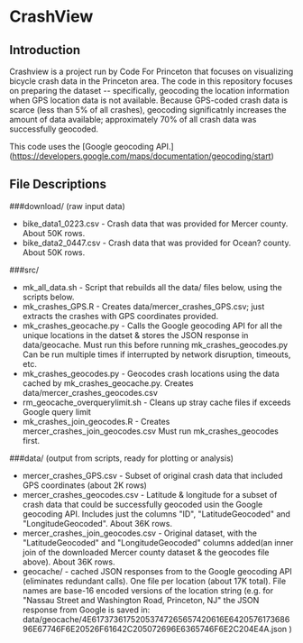 
# CrashView

## Introduction
Crashview is a project run by Code For Princeton that focuses on visualizing bicycle crash data in the Princeton area.  The code in this repository focuses on preparing the dataset -- specifically, geocoding the location information when GPS location data is not available. Because GPS-coded crash data is scarce (less than 5% of all crashes), geocoding significatnly increases the amount of data available; approximately 70% of all crash data was successfully geocoded.

This code uses the [Google geocoding API.] (https://developers.google.com/maps/documentation/geocoding/start)

## File Descriptions

###download/  (raw input data)
* bike_data1_0223.csv - Crash data that was provided for Mercer county. About 50K rows. 
* bike_data2_0447.csv - Crash data that was provided for Ocean? county. About 50K rows. 

###src/ 
* mk_all_data.sh - Script that rebuilds all the data/ files below, using the scripts below. 
* mk_crashes_GPS.R - Creates data/mercer_crashes_GPS.csv; just extracts the crashes with GPS coordinates provided. 
* mk_crashes_geocache.py - Calls the Google geocoding API for all the unique locations in the datset & stores the JSON response in data/geocache. Must run this before running mk_crashes_geocodes.py  Can be run multiple times if interrupted by network disruption, timeouts, etc. 
* mk_crashes_geocodes.py - Geocodes crash locations using the data cached by mk_crashes_geocache.py. Creates data/mercer_crashes_geocodes.csv
* rm_geocache_overquerylimit.sh - Cleans up stray cache files if exceeds Google query limit 
* mk_crashes_join_geocodes.R - Creates mercer_crashes_join_geocodes.csv  Must run mk_crashes_geocodes first. 

###data/  (output from scripts, ready for plotting or analysis)
* mercer_crashes_GPS.csv - Subset of original crash data that included GPS coordinates (about 2K rows)
* mercer_crashes_geocodes.csv - Latitude & longitude for a subset of crash data that could be successfully geocoded usin the Google geocoding API. Includes just the columns "ID", "LatitudeGeocoded" and "LongitudeGeocoded". About 36K rows. 
* mercer_crashes_join_geocodes.csv - Original dataset, with the "LatitudeGeocoded" and "LongitudeGeocoded" columns added(an inner join of the downloaded Mercer county dataset & the geocodes file above). About 36K rows.
* geocache/ - cached JSON responses from to the Google geocoding API (eliminates redundant calls). One file per location (about 17K total). File names are base-16 encoded versions of the location string (e.g. for "Nassau Street and Washington Road, Princeton, NJ" the JSON response from Google is saved in:  data/geocache/4E61737361752053747265657420616E642057617368696E67746F6E20526F61642C205072696E6365746F6E2C204E4A.json )

